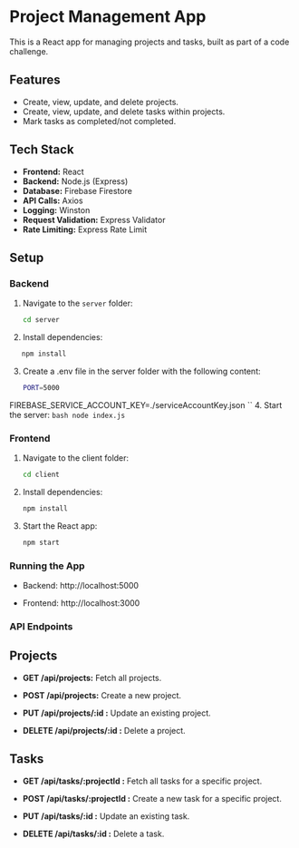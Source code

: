 # Project Management App

This is a React app for managing projects and tasks, built as part of a code challenge.

## Features
- Create, view, update, and delete projects.
- Create, view, update, and delete tasks within projects.
- Mark tasks as completed/not completed.

## Tech Stack
- **Frontend:** React
- **Backend:** Node.js (Express)
- **Database:** Firebase Firestore
- **API Calls:** Axios
- **Logging:** Winston
- **Request Validation:** Express Validator
- **Rate Limiting:** Express Rate Limit

## Setup

### Backend
1. Navigate to the `server` folder:
   ```bash
   cd server
   ```
2. Install dependencies:
 ```bash
    npm install
```

3. Create a .env file in the server folder with the following content:
    ```bash
    PORT=5000
FIREBASE_SERVICE_ACCOUNT_KEY=./serviceAccountKey.json
   ``
4. Start the server:
    ```bash
    node index.js
    ```

### Frontend
1. Navigate to the client folder:
    ```bash
    cd client
    ```
2. Install dependencies:
    ```bash
    npm install
    ```
3. Start the React app:
    ```bash
    npm start
    ```
### Running the App
- Backend: http://localhost:5000

- Frontend: http://localhost:3000

### API Endpoints

## Projects

- **GET /api/projects:** Fetch all projects.

- **POST /api/projects:** Create a new project.

- **PUT /api/projects/:id :** Update an existing project.

- **DELETE /api/projects/:id :** Delete a project.

## Tasks

- **GET /api/tasks/:projectId :** Fetch all tasks for a specific project.

- **POST /api/tasks/:projectId :** Create a new task for a specific project.

- **PUT /api/tasks/:id :** Update an existing task.

- **DELETE /api/tasks/:id :** Delete a task.

